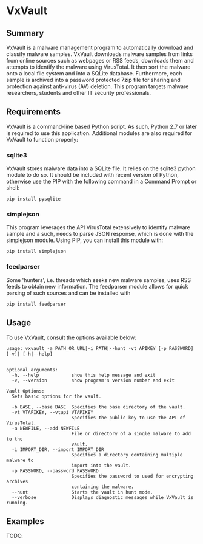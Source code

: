# VxVault

## Summary

VxVault is a malware management program to automatically download and classify malware samples. VxVault downloads malware samples from links from online sources such as webpages or RSS feeds, downloads them and attempts to identify the malware using VirusTotal. It then sort the malware onto a local file system and into a SQLite database. Furthermore, each sample is archived into a password protected 7zip file for sharing and protection against anti-virus (AV) deletion. This program targets malware researchers, students and other IT security professionals.

## Requirements

VxVault is a command-line based Python script. As such, Python 2.7 or later is required to use this application. Additional modules are also required for VxVault to function properly:

### sqlite3

VxVault stores malware data into a SQLite file. It relies on the sqlite3 python module to do so. It should be included with recent version of Python, otherwise use the PIP with the following command in a Command Prompt or shell:

```
pip install pysqlite
```

### simplejson

This program leverages the API VirusTotal extensively to identify malware sample and a such, needs to parse JSON response, which is done with the simplejson module. Using PIP, you can install this module with:

```
pip install simplejson
```

### feedparser

Some 'hunters', i.e. threads which seeks new malware samples, uses RSS feeds to obtain new information. The feedparser module allows for quick parsing of such sources and can be installed with

```
pip install feedparser
```


## Usage

To use VxVault, consult the options available below:

```
usage: vxvault -a PATH_OR_URL|-i PATH|--hunt -vt APIKEY [-p PASSWORD] [-v]| [-h|--help]


optional arguments:
  -h, --help            show this help message and exit
  -v, --version         show program's version number and exit

Vault Options:
  Sets basic options for the vault.

  -b BASE, --base BASE  Specifies the base directory of the vault.
  -vt VTAPIKEY, --vtapi VTAPIKEY
                        Specifies the public key to use the API of VirusTotal.
  -a NEWFILE, --add NEWFILE
                        File or directory of a single malware to add to the
                        vault.
  -i IMPORT_DIR, --import IMPORT_DIR
                        Specifies a directory containing multiple malware to
                        import into the vault.
  -p PASSWORD, --password PASSWORD
                        Specifies the password to used for encrypting archives
                        containing the malware.
  --hunt                Starts the vault in hunt mode.
  --verbose             Displays diagnostic messages while VxVault is running.
```

## Examples

TODO.
